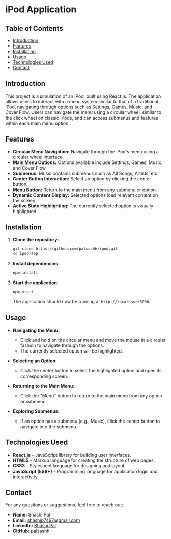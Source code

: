 
# iPod Application

## Table of Contents

- [Introduction](#introduction)
- [Features](#features)
- [Installation](#installation)
- [Usage](#usage)
- [Technologies Used](#technologies-used)
- [Contact](#contact)

## Introduction

This project is a simulation of an iPod, built using React.js. The application allows users to interact with a menu system similar to that of a traditional iPod, navigating through options such as Settings, Games, Music, and Cover Flow. Users can navigate the menu using a circular wheel, similar to the click wheel on classic iPods, and can access submenus and features within each main menu option.

## Features

- **Circular Menu Navigation:** Navigate through the iPod's menu using a circular wheel interface.
- **Main Menu Options:** Options available include Settings, Games, Music, and Cover Flow.
- **Submenus:** Music contains submenus such as All Songs, Artists, etc.
- **Center Button Interaction:** Select an option by clicking the center button.
- **Menu Button:** Return to the main menu from any submenu or option.
- **Dynamic Content Display:** Selected options load relevant content on the screen.
- **Active State Highlighting:** The currently selected option is visually highlighted.

## Installation

1. **Clone the repository:**

   ```bash
   git clone https://github.com/palsashh/ipod.git
   cd ipod-app
   ```

2. **Install dependencies:**

   ```bash
   npm install
   ```

3. **Start the application:**

   ```bash
   npm start
   ```

   The application should now be running at `http://localhost:3000`.

## Usage

- **Navigating the Menu:**
  - Click and hold on the circular menu and move the mouse in a circular fashion to navigate through the options.
  - The currently selected option will be highlighted.

- **Selecting an Option:**
  - Click the center button to select the highlighted option and open its corresponding screen.

- **Returning to the Main Menu:**
  - Click the "Menu" button to return to the main menu from any option or submenu.

- **Exploring Submenus:**
  - If an option has a submenu (e.g., Music), click the center button to navigate into the submenu.

## Technologies Used

- **React.js** - JavaScript library for building user interfaces.
- **HTML5** - Markup language for creating the structure of web pages.
- **CSS3** - Stylesheet language for designing and layout.
- **JavaScript (ES6+)** - Programming language for application logic and interactivity.

## Contact

For any questions or suggestions, feel free to reach out:

- **Name:** Shashi Pal
- **Email:** shaship7497@gmail.com
- **LinkedIn:** [Shashi Pal](https://www.linkedin.com/in/shashipal1/)
- **GitHub:** [palsashh](https://github.com/palsashh)
